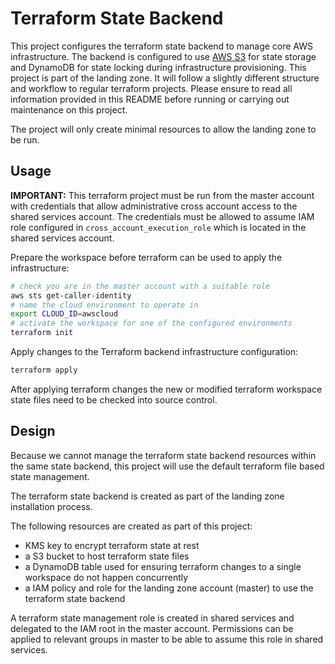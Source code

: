 # Terraform State Backend

This project configures the terraform state backend to manage core AWS infrastructure. The backend is configured to use [AWS S3](https://www.terraform.io/docs/backends/types/s3.html) for state storage and DynamoDB for state locking during infrastructure provisioning. This project is part of the landing zone. It will follow a slightly different structure and workflow to regular terraform projects. Please ensure to read all information provided in this README before running or carrying out maintenance on this project.

The project will only create minimal resources to allow the landing zone to be run.

## Usage

**IMPORTANT:** This terraform project must be run from the master account with credentials that allow administrative cross account access to the shared services account. The credentials must be allowed to assume IAM role configured in `cross_account_execution_role` which is located in the shared services account.


Prepare the workspace before terraform can be used to apply the infrastructure:

```sh
# check you are in the master account with a suitable role
aws sts get-caller-identity
# name the cloud environment to operate in
export CLOUD_ID=awscloud
# activate the workspace for one of the configured environments
terraform init
```

Apply changes to the Terraform backend infrastructure configuration:

```sh
terraform apply
```

After applying terraform changes the new or modified terraform workspace state files need to be checked into source control.

## Design

Because we cannot manage the terraform state backend resources within the same state backend, this project will use the default terraform file based state management.

The terraform state backend is created as part of the landing zone installation process.

The following resources are created as part of this project:

* KMS key to encrypt terraform state at rest
* a S3 bucket to host terraform state files
* a DynamoDB table used for ensuring terraform changes to a single workspace do not happen concurrently
* a IAM policy and role for the landing zone account (master) to use the terraform state backend

A terraform state management role is created in shared services and delegated to the IAM root in the master account. Permissions can be applied to relevant groups in master to be able to assume this role in shared services.

